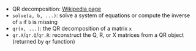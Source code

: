 - QR decomposition: [Wikipedia page](https://en.wikipedia.org/wiki/QR_decomposition)
- `solve(a, b, ...)`: solve a system of equations or compute the inverse of `a` if `b` is missing
- `qr(x, ...)`: the QR decomposition of a matrix `x`
- `qr.X`/`qr.Q`/`qr.R`: reconstruct the Q, R, or X matrices from a QR object (returned by `qr` function)
